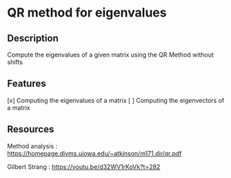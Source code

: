 # QR method for eigenvalues

## Description

Compute the eigenvalues of a given matrix using the QR Method without shifts

## Features

[x] Computing the eigenvalues of a matrix
[ ] Computing the eigenvectors of a matrix

## Resources 
Method analysis : 
https://homepage.divms.uiowa.edu/~atkinson/m171.dir/qr.pdf

Gilbert Strang : 
https://youtu.be/d32WV1rKoVk?t=282


